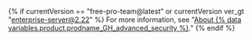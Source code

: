 {% if currentVersion == "free-pro-team@latest" or currentVersion ver_gt "enterprise-server@2.22" %}
For more information, see "[About {% data variables.product.prodname_GH_advanced_security %}](/github/getting-started-with-github/about-github-advanced-security)."
{% endif %}
